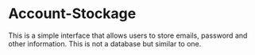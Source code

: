 # Account-Stockage
This is a simple interface that allows users to store emails, password and other information. This is not a database but similar to one.
